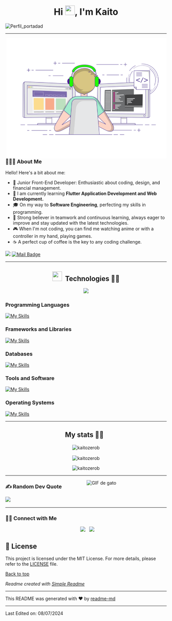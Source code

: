 <h1 align="center">Hi <img src="https://github.com/Kaitozerob/Kaitozerob/assets/72896411/5951fd97-23ca-4df3-b4c6-1d23ba86dcc0" width="30px" height="30px" />, I'm Kaito</h1> 

<!-- Portada imagen-->
![Perfil_portadad](https://github.com/Kaitozerob/Kaito/assets/72896411/eac03a7a-e421-49e0-909f-63e4fa0f69f7)

---
<img align="right" alt="GIF" src="https://raw.githubusercontent.com/devSouvik/devSouvik/master/gif3.gif" width="500"/>


<!--About me-->
<h3> 👨🏻‍💻 About Me </h3>

Hello! Here's a bit about me:

- 🚀 Junior Front-End Developer: Enthusiastic about coding, design, and financial management.
- 🌱  I am currently learning **Flutter Application Development and Web Development.**
- 🎓 On my way to **Software Engineering**, perfecting my skills in programming.
- 🤝 Strong believer in teamwork and continuous learning, always eager to improve and stay updated with the latest technologies.
- 🎮 When I'm not coding, you can find me watching anime or with a controller in my hand, playing games.
- ☕️ A perfect cup of coffee is the key to any coding challenge.

[![](https://visitor-badge.laobi.icu/badge?page_id=Kaitozerob.Kaitozerob)](https://visitor-badge.laobi.icu/badge?page_id=Kaitozerob.Kaitozerob)
[![Mail Badge](https://img.shields.io/badge/-gmail-c14438?style=flat&logo=Gmail&logoColor=white&link=mailto:joanbalbin5@gmail.com)](mailto:joanbalbin5@gmail.com)


  
---
<!--Technologies-->
<h2 align="center" > <img src="https://media.giphy.com/media/iY8CRBdQXODJSCERIr/giphy.gif" width="30" height="30" style="margin-right: 10px;">Technologies 🧑‍💻 </h2>

<!--tech stack icons-->
<p align="center">
  <a href="https://skillicons.dev">
    <img src="https://skillicons.dev/icons?i=c,cpp,html,css,js,ts,py,discord,figma,java,webstorm,md,unity,angular,vue,vite,ai,spring,azure,ubuntu,windows,idea,visualstudio,vscode,github,git&perline=14" />
  </a>
</p>

<!--Programing Languages-->
### Programming Languages
[![My Skills](https://skillicons.dev/icons?i=c,cs,cpp,html,css,js,ts,py,java,md&perline=3)](https://skillicons.dev)

<!--Frameworks and Libraries-->
### Frameworks and Libraries
[![My Skills](https://skillicons.dev/icons?i=vue,angular,spring,react,flutter,vite,nodejs,dart&perline=3)](https://skillicons.dev)

<!--Databases-->
### Databases
[![My Skills](https://skillicons.dev/icons?i=mysql,mongodb,postgres&perline=3)](https://skillicons.dev)

<!--Tools and Software-->
### Tools and Software
[![My Skills](https://skillicons.dev/icons?i=git,github,azure,docker,postman,tailwind,visualstudio,vscode,webstorm,idea,unity&perline=3)](https://skillicons.dev)

<!--Operating Systems-->

### Operating Systems
[![My Skills](https://skillicons.dev/icons?i=windows,ubuntu&perline=3)](https://skillicons.dev)




---
<h2 align="center" style="margin-right: 10px;">My stats 🧑‍💻</h2>

<!-- Stats -->

<p align="center">
<a>
<img align="center" src="https://github-readme-stats.vercel.app/api?username=kaitozerob&show_icons=true&theme=radical&count_private=true&locale=en" alt="kaitozerob" />
</a>
</p>

<p align="center">
<a>
<img  align="center" src="https://github-readme-streak-stats.herokuapp.com?user=kaitozerob&theme=radical&date_format=M%20j%5B%2C%20Y%5D" alt="kaitozerob" />
</a>
</p>

<p align="center">
<img src="https://github-readme-stats.vercel.app/api/top-langs?username=kaitozerob&show_icons=true&theme=radical&locale=en" alt="kaitozerob" />
</p>

---


<img align="right" alt="GIF de gato" src="https://github.com/Kaitozerob/Kaito/assets/72896411/f54c2b63-355b-4f8c-a939-78ffab656975" width="250" />

<!-- Dev Quote-->
### ✍️ Random Dev Quote
![](https://quotes-github-readme.vercel.app/api?type=horizontal&theme=radical)

---

<!-- Connect with me--->
<h3> 🤝🏻 Connect with Me </h3>
<p align="center">
&nbsp; <a href="https://www.linkedin.com/in/joanbalbin5/" target="_blank" rel="noopener noreferrer"><img src="https://img.icons8.com/plasticine/100/000000/linkedin.png" width="50" /></a>
&nbsp; <a href="mailto:joanbalbin5@gmail.com" target="_blank" rel="noopener noreferrer"><img src="https://img.icons8.com/plasticine/100/000000/gmail.png"  width="50" /></a>
</p>


## :memo: License ##

This project is licensed under the MIT License. For more details, please refer to the [LICENSE](LICENSE) file.


<a href="#top">Back to top</a>

*Readme created with [Simple Readme](https://marketplace.visualstudio.com/items?itemName=maurodesouza.vscode-simple-readme)*

---

This README was generated with ❤️ by [readme-md](https://github.com/kaitozerob/README.md)


----------------------------------------------------------------------


Last Edited on: 08/07/2024
